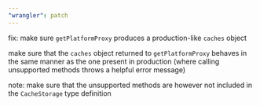 ```yaml
---
"wrangler": patch
---
```


fix: make sure `getPlatformProxy` produces a production-like `caches` object

make sure that the `caches` object returned to `getPlatformProxy` behaves
in the same manner as the one present in production (where calling unsupported
methods throws a helpful error message)

note: make sure that the unsupported methods are however not included in the
`CacheStorage` type definition
